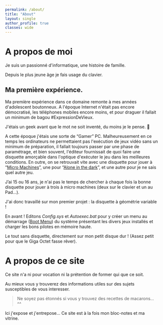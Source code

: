```yaml
---
permalink: /about/
title: "About"
layout: single
author_profile: true
classes: wide
---
```



# A propos de moi
Je suis un passionné d'informatique, une histoire de famille.

Depuis le plus jeune âge je fais usage du clavier.

## Ma première expérience.
Ma première expérience dans ce domaine remonte à mes années d'adolescent boutonneux.
A l'époque Internet n'était pas encore démocratisé, les téléphones mobiles encore moins, et pour draguer il fallait un minimum de bagou #ExpressionDeVieux.

J'étais un geek avant que le mot ne soit inventé, du moins je le pense. 🤔

A cette époque j'étais une sorte de “Gamer” PC. Malheureusement en ce temps les ordinateurs ne permettaient pas l'exécution de jeux vidéo sans un minimum de préparation, il fallait toujours passer par une phase de paramétrage, et bien souvent, l'éditeur fournissait de quoi faire une disquette amorçable dans l'optique d'exécuter le jeu dans les meilleures conditions.
En outre, on se retrouvait vite avec une disquette pour jouer à “[Micro Machines]”, une pour “[Alone in the dark]”, et une autre pour je ne sais quel autre jeu.

J’ai 15 ou 16 ans, je n'ai pas le temps de chercher à chaque fois la bonne disquette pour jouer à trois à micro machines (deux sur le clavier et un au Pad...).

J'ai donc travaillé sur mon premier projet : la disquette à géométrie variable !

En avant ! Editons _Config.sys_ et _Autoexec.bat_ pour y créer un menu au démarrage ([Boot Menu]) du système présentant les divers jeux installés et charger les bons pilotes en mémoire haute.

Le tout sans disquette, directement sur mon petit disque dur ! (Assez petit pour que le Giga Octet fasse rêver).

[Micro Machines]: <https://www.abandonware-france.org/ltf_abandon/ltf_jeu.php?id=635>
[Alone in the dark]: <https://www.abandonware-france.org/ltf_abandon/ltf_jeu.php?id=735>
[Boot Menu]: <http://smallvoid.com/article/dos-multiple-configurations.html>

# A propos de ce site

Ce site n'a ni pour vocation ni la prétention de former qui que ce soit.

Au mieux vous y trouverez des informations utiles sur des sujets susceptibles de vous interesser.

> Ne soyez pas étonnés si vous y trouvez des recettes de macarons... ^^

Ici j'expose et j'entrepose... Ce site est à la fois mon bloc-notes et ma vitrine.
